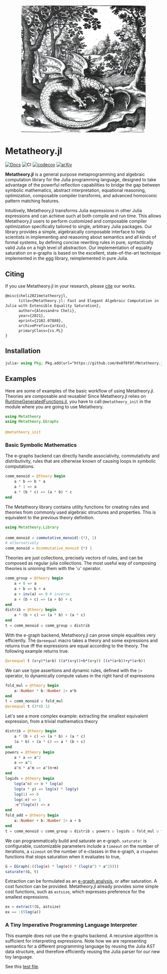 <p align="center">
<img width="400px" src="https://raw.githubusercontent.com/0x0f0f0f/Metatheory.jl/master/docs/src/assets/dragon.jpg"/>
</p>

# Metatheory.jl

[![Docs](https://img.shields.io/badge/docs-latest-blue.svg)](https://0x0f0f0f.github.io/Metatheory.jl/dev)
![CI](https://github.com/0x0f0f0f/Metatheory.jl/workflows/CI/badge.svg)
[![codecov](https://codecov.io/gh/0x0f0f0f/Metatheory.jl/branch/master/graph/badge.svg?token=EWNYPD7ASX)](https://codecov.io/gh/0x0f0f0f/Metatheory.jl)
[![arXiv](https://img.shields.io/badge/arXiv-2102.07888-b31b1b.svg)](https://arxiv.org/abs/2102.07888)

**Metatheory.jl** is a general purpose metaprogramming and algebraic computation library for the Julia programming language, designed to take advantage of the powerful reflection capabilities to bridge the gap between symbolic mathematics, abstract interpretation, equational reasoning, optimization, composable compiler transforms, and advanced
homoiconic pattern matching features.

Intuitively, Metatheory.jl transforms Julia expressions
in other Julia expressions and can achieve such at both compile and run time. This allows Metatheory.jl users to perform customized and composable compiler optimization specifically tailored to single, arbitrary Julia packages.
Our library provides a simple, algebraically composable interface to help scientists in implementing and reasoning about semantics and all kinds of formal systems, by defining concise rewriting rules in pure, syntactically valid Julia on a high level of abstraction. Our implementation of equality saturation on e-graphs is based on the excellent, state-of-the-art technique implemented in the [egg](https://egraphs-good.github.io/) library, reimplemented in pure Julia.

## Citing

If you use Metatheory.jl in your research, please [cite](https://github.com/0x0f0f0f/Metatheory.jl/blob/master/CITATION.bib) our works.

```
@misc{cheli2021metatheoryjl,
      title={Metatheory.jl: Fast and Elegant Algebraic Computation in Julia with Extensible Equality Saturation},
      author={Alessandro Cheli},
      year={2021},
      eprint={2102.07888},
      archivePrefix={arXiv},
      primaryClass={cs.PL}
}
```

## Installation

```julia
julia> using Pkg; Pkg.add(url="https://github.com/0x0f0f0f/Metatheory.jl")
```

## Examples

Here are some of examples of the basic workflow of using Metatheory.jl. Theories are composable and reusable!
Since Metatheory.jl relies on [RuntimeGeneratedFunctions.jl](https://github.com/SciML/RuntimeGeneratedFunctions.jl/), you have to call `@metatheory_init` in the module where you are going to use Metatheory.

```julia
using Metatheory
using Metatheory.EGraphs

@metatheory_init
```

### Basic Symbolic Mathematics
The e-graphs backend can directly handle associativity,
commutativity and distributivity, rules that are
otherwise known of causing loops in symbolic computations.

```julia
comm_monoid = @theory begin
    a * b => b * a
    a * 1 => a
    a * (b * c) => (a * b) * c
end
```

The Metatheory library contains utility functions for creating
rules and theories from commonly used algebraic structures and
properties. This is equivalent to the previous theory definition.
```julia
using Metatheory.Library

comm_monoid = commutative_monoid(:(*), 1)
# alternatively
comm_monoid = @commutative_monoid (*) 1
```

Theories are just collections, precisely vectors of rules, and can
be composed as regular julia collections. The most
useful way of composing theories is unioning
them with the '∪' operator.

```julia
comm_group = @theory begin
    a + 0 => a
    a + b => b + a
    a + inv(a) => 0 # inverse
    a + (b + c) => (a + b) + c
end
distrib = @theory begin
    a * (b + c) => (a * b) + (a * c)
end
t = comm_monoid ∪ comm_group ∪ distrib
```

With the e-graph backend, Metatheory.jl can prove simple equalities
very efficiently. The `@areequal` macro takes a theory and some
expressions and returns true iff the expressions are equal
according to the theory. The following example returns true.
```julia
@areequal t (x+y)*(a+b) ((a*(x+y))+b*(x+y)) ((x*(a+b))+y*(a+b))
```

We can use type assertions and dynamic rules, defined with the `|>`
operator, to dynamically compute values in the right hand of expressions
```julia
fold_mul = @theory begin
    a::Number * b::Number |> a*b
end
t = comm_monoid ∪ fold_mul
@areequal t (3*4) 12
```

Let's see a more complex example: extracting the
smallest equivalent expression, from a
trivial mathematics theory

```julia
distrib = @theory begin
	a * (b + c) => (a * b) + (a * c)
	(a * b) + (a * c) => a * (b + c)
end
powers = @theory begin
	a * a => a^2
	a => a^1
	a^n * a^m => a^(n+m)
end
logids = @theory begin
	log(a^n) => n * log(a)
	log(x * y) => log(x) * log(y)
	log(1) => 0
	log(:e) => 1
	:e^(log(x)) => x
end
fold_add = @theory begin
	a::Number + b::Number |> a + b
end
t = comm_monoid ∪ comm_group ∪ distrib ∪ powers ∪ logids ∪ fold_mul ∪ fold_add
```

We can programmatically build and saturate an e-graph.
`saturate!` is configurable, customizable parameters include
a `timeout` on the number of iterations, a `sizeout` on the number of e-classes in the e-graph, a `stopwhen` functions that stops saturation when it evaluates to true,
```julia
G = EGraph(:((log(e) * log(e)) * (log(a^3 * a^2))))
saturate!(G, t)
```

Extraction can be formulated as an [e-graph analysis](https://dl.acm.org/doi/pdf/10.1145/3434304),
or after saturation. A cost function can be provided.
Metatheory.jl already provides some simple cost functions,
such as `astsize`, which expresses preference for the smallest expressions.

```julia
ex = extract!(G, astsize)
ex == :(5log(a))
```

### A Tiny Imperative Programming Language Interpreter

This example does not use the e-graphs backend. A recursive
algorithm is sufficient for interpreting expressions.
Note how we are representing semantics for a different programming language
by reusing the Julia AST data structure, and therefore efficiently reusing
the Julia parser for our new toy language.

See this [test file](https://github.com/0x0f0f0f/Metatheory.jl/blob/master/test/test_while_interpreter.jl).
